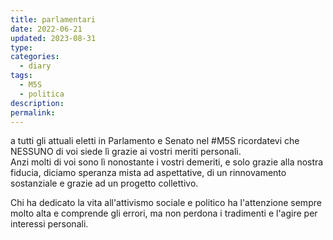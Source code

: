 ```yaml
---
title: parlamentari
date: 2022-06-21
updated: 2023-08-31
type: 
categories:
  - diary
tags:
  - M5S
  - politica
description: 
permalink: 
---
```

a tutti gli attuali eletti in Parlamento e Senato nel #M5S ricordatevi che NESSUNO di voi siede lì grazie ai vostri meriti personali.  
Anzi molti di voi sono lì nonostante i vostri demeriti, e solo grazie alla nostra fiducia, diciamo speranza mista ad aspettative, di un rinnovamento sostanziale e grazie ad un progetto collettivo.  
  
Chi ha dedicato la vita all'attivismo sociale e politico ha l'attenzione sempre molto alta e comprende gli errori, ma non perdona i tradimenti e l'agire per interessi personali.  
